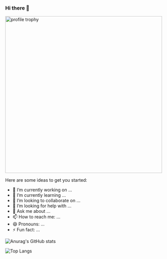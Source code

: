 ### Hi there 👋

<img alt="profile trophy" src="https://github-profile-trophy.vercel.app/?username=zknbnbdnb&column=4&theme=gruvbox&margin-w=15&margin-h=15&no-frame=true" width="500">


Here are some ideas to get you started:

- 🔭 I’m currently working on ...
- 🌱 I’m currently learning ...
- 👯 I’m looking to collaborate on ...
- 🤔 I’m looking for help with ...
- 💬 Ask me about ...
- 📫 How to reach me: ...
- 😄 Pronouns: ...
- ⚡ Fun fact: ...


![Anurag's GitHub stats](https://github-readme-stats-sigma-five.vercel.app/api?username=zknbnbdnb&show_icons=true&bg_color=30,e96443,904e95&title_color=fff&text_color=fff)

![Top Langs](https://github-readme-stats-sigma-five.vercel.app/api/top-langs/?username=zknbnbdnb)
